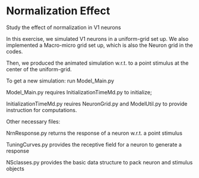 # Normalization Effect
 Study the effect of normalization in V1 neurons
 
 In this exercise, we simulated V1 neurons in a uniform-grid set up.
 We also implemented a Macro-micro grid set up, which is also the Neuron grid in the codes.
 
 Then, we produced the animated simulation w.r.t. to a point stimulus at the center of the uniform-grid.
 
 To get a new simulation: run Model_Main.py
 
 Model_Main.py requires InitializationTimeMd.py to initialize;
 
 InitializationTimeMd.py reuires NeuronGrid.py and ModelUtil.py to provide instruction for computations.
 
 Other necessary files:

 NrnResponse.py returns the response of a neuron w.r.t. a point stimulus
 
 TuningCurves.py provides the receptive field for a neuron to generate a response
 
 NSclasses.py provides the basic data structure to pack neuron and stimulus objects
 
 
 
 

